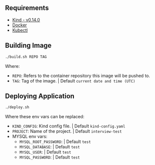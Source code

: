 ## Requirements
  * [Kind - v0.14.0](https://github.com/kubernetes-sigs/kind/tree/v0.14.0)
  * [Docker](https://docs.docker.com/engine/install/)
  * [Kubectl](https://kubernetes.io/docs/tasks/tools/)

## Building Image

```bash
./build.sh REPO TAG
```
Where:
  * `REPO`: Refers to the container repository this image will be pushed to.
  * `TAG`: Tag of the image. | Default `current date and time (UTC)`

## Deploying Application

```bash
./deploy.sh
```

Where these env vars can be replaced:
  * `KIND_CONFIG`: Kind config file. | Default `kind-config.yaml`
  * `PROJECT`: Name of the project. | Default `interview-test`
  * MYSQL env vars:
    * `MYSQL_ROOT_PASSWORD`: | Default `test`
    * `MYSQL_DATABASE`: | Default `test`
    * `MYSQL_USER`: | Default `test`
    * `MYSQL_PASSWORD`: | Default `test`
